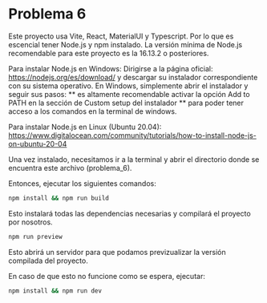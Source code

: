 # Problema 6

Este proyecto usa Vite, React, MaterialUI y Typescript. Por lo que es escencial tener Node.js y npm instalado.
La versión mínima de Node.js recomendable para este proyecto es la 16.13.2 o posteriores.


Para instalar Node.js en Windows:
Dirigirse a la página oficial: https://nodejs.org/es/download/  y descargar su instalador correspondiente con su sistema operativo. 
En Windows, simplemente abrir el instalador y seguir sus pasos: ** es altamente recomendable activar la opción Add to PATH en la sección de Custom setup del instalador ** para poder tener acceso a los comandos en la terminal de windows. 

Para instalar Node.js en Linux (Ubuntu 20.04): https://www.digitalocean.com/community/tutorials/how-to-install-node-js-on-ubuntu-20-04


Una vez instalado, necesitamos ir a la terminal y abrir el directorio donde se encuentra este archivo (problema_6). 

Entonces, ejecutar los siguientes comandos:

```bash
npm install && npm run build
```
Esto instalará todas las dependencias necesarias y compilará el proyecto por nosotros.

```bash
npm run preview
```
Esto abrirá un servidor para que podamos previzualizar la versión compilada del proyecto.


En caso de que esto no funcione como se espera, ejecutar:
```bash
npm install && npm run dev
```
